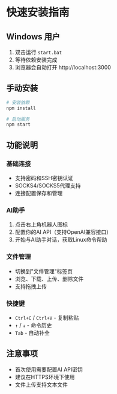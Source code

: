 # 快速安装指南

## Windows 用户
1. 双击运行 `start.bat`
2. 等待依赖安装完成
3. 浏览器会自动打开 http://localhost:3000

## 手动安装
```bash
# 安装依赖
npm install

# 启动服务
npm start
```

## 功能说明

### 基础连接
- 支持密码和SSH密钥认证
- SOCKS4/SOCKS5代理支持
- 连接配置保存和管理

### AI助手
1. 点击右上角机器人图标
2. 配置你的AI API（支持OpenAI兼容接口）
3. 开始与AI助手对话，获取Linux命令帮助

### 文件管理
- 切换到"文件管理"标签页
- 浏览、下载、上传、删除文件
- 支持拖拽上传

### 快捷键
- `Ctrl+C` / `Ctrl+V` - 复制粘贴
- `↑` / `↓` - 命令历史
- `Tab` - 自动补全

## 注意事项
- 首次使用需要配置AI API密钥
- 建议在HTTPS环境下使用
- 文件上传支持文本文件